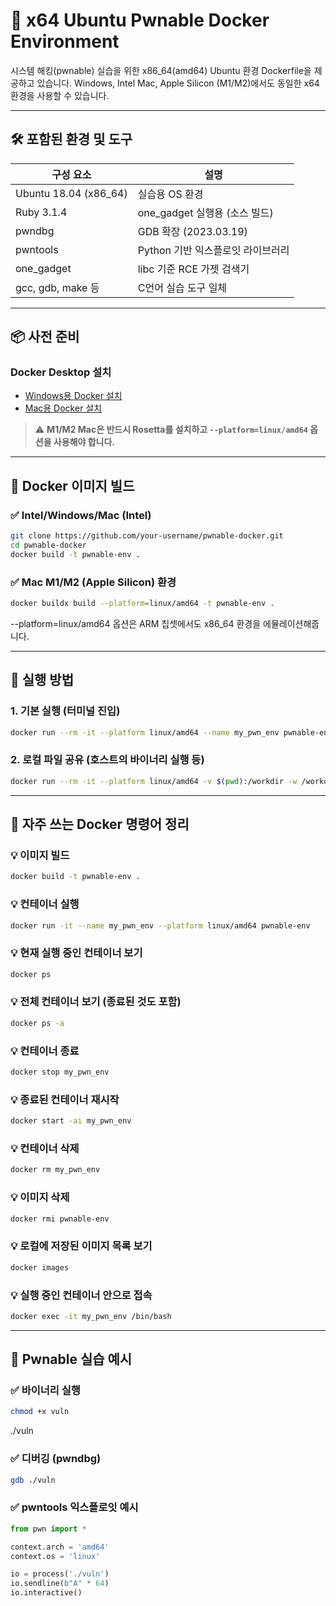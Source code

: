 # 🐧 x64 Ubuntu Pwnable Docker Environment

시스템 해킹(pwnable) 실습을 위한 x86_64(amd64) Ubuntu 환경 Dockerfile을 제공하고 있습니다.
Windows, Intel Mac, Apple Silicon (M1/M2)에서도 동일한 x64 환경을 사용할 수 있습니다.

---

## 🛠️ 포함된 환경 및 도구

| 구성 요소          | 설명 |
|-------------------|------|
| Ubuntu 18.04 (x86_64) | 실습용 OS 환경 |
| Ruby 3.1.4         | one_gadget 실행용 (소스 빌드) |
| pwndbg             | GDB 확장 (2023.03.19) |
| pwntools           | Python 기반 익스플로잇 라이브러리 |
| one_gadget         | libc 기준 RCE 가젯 검색기 |
| gcc, gdb, make 등  | C언어 실습 도구 일체 |

---

## 📦 사전 준비

### Docker Desktop 설치
- [Windows용 Docker 설치](https://docs.docker.com/desktop/install/windows-install/)
- [Mac용 Docker 설치](https://docs.docker.com/desktop/install/mac-install/)

> ⚠️ **M1/M2 Mac은 반드시 Rosetta를 설치하고 `--platform=linux/amd64` 옵션을 사용해야 합니다.**

---

## 🧪 Docker 이미지 빌드

### ✅ Intel/Windows/Mac (Intel)
```bash
git clone https://github.com/your-username/pwnable-docker.git
cd pwnable-docker
docker build -t pwnable-env .
```

### ✅ Mac M1/M2 (Apple Silicon) 환경
```bash
docker buildx build --platform=linux/amd64 -t pwnable-env .
```
--platform=linux/amd64 옵션은 ARM 칩셋에서도 x86_64 환경을 에뮬레이션해줍니다.

---

## 🧰 실행 방법
### 1. 기본 실행 (터미널 진입)
```bash
docker run --rm -it --platform linux/amd64 --name my_pwn_env pwnable-env
```
### 2. 로컬 파일 공유 (호스트의 바이너리 실행 등)
```bash
docker run --rm -it --platform linux/amd64 -v $(pwd):/workdir -w /workdir pwnable-env
```

---

## 🐚 자주 쓰는 Docker 명령어 정리
### 💡 이미지 빌드
```bash
docker build -t pwnable-env .
```
### 💡 컨테이너 실행
```bash
docker run -it --name my_pwn_env --platform linux/amd64 pwnable-env
```
### 💡 현재 실행 중인 컨테이너 보기
```bash
docker ps
```
### 💡 전체 컨테이너 보기 (종료된 것도 포함)
```bash
docker ps -a
```
### 💡 컨테이너 종료
```bash
docker stop my_pwn_env
```
### 💡 종료된 컨테이너 재시작
```bash
docker start -ai my_pwn_env
```
### 💡 컨테이너 삭제
```bash
docker rm my_pwn_env
```
### 💡 이미지 삭제
```bash
docker rmi pwnable-env
```
### 💡 로컬에 저장된 이미지 목록 보기
```bash
docker images
```
### 💡 실행 중인 컨테이너 안으로 접속
```bash
docker exec -it my_pwn_env /bin/bash
```

---

## 🧪 Pwnable 실습 예시
### ✅ 바이너리 실행
```bash
chmod +x vuln
```
./vuln
### ✅ 디버깅 (pwndbg)
```bash
gdb ./vuln
```
### ✅ pwntools 익스플로잇 예시
```python
from pwn import *

context.arch = 'amd64'
context.os = 'linux'

io = process('./vuln')
io.sendline(b"A" * 64)
io.interactive()
```
